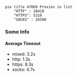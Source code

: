 
```mermaid
pie title 47669 Proxies in list
    "HTTP" : 20410
    "HTTPS": 5319
    "SOCKS" : 26590
```

### Some Info
#### Average Timeout

- mixed: 3.2s
- http: 1.3s
- https: 8.3s
- socks: 4.7s